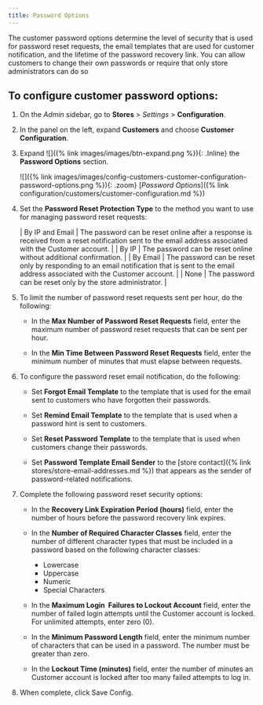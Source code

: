 ```yaml
---
title: Password Options
---
```


The customer password options determine the level of security that is used for password reset requests, the email templates that are used for customer notification, and the lifetime of the password recovery link. You can allow customers to change their own passwords or require that only store administrators can do so

## To configure customer password options:

1. On the _Admin_ sidebar, go to **Stores** > _Settings_ > **Configuration**.

1. In the panel on the left, expand **Customers** and choose **Customer Configuration**.

1. Expand ![]({% link images/images/btn-expand.png %}){: .Inline} the **Password Options** section.

    ![]({% link images/images/config-customers-customer-configuration-password-options.png %}){: .zoom}
    [_Password Options_]({% link configuration/customers/customer-configuration.md %})

1. Set the **Password Reset Protection Type** to the method you want to use for managing password reset requests:

    | By IP and Email | The password can be reset online after a response is received from a reset notification sent to the email address associated with the Customer account. |
    | By IP | The password can be reset online without additional confirmation. |
    | By Email | The password can be reset only by responding to an email notification that is sent to the email address associated with the Customer account. |
    | None | The password can be reset only by the store administrator. |

1. To limit the number of password reset requests sent per hour, do the following:

    - In the **Max Number of Password Reset Requests** field, enter the maximum number of password reset requests that can be sent per hour.

    - In the **Min Time Between Password Reset Requests** field, enter the minimum number of minutes that must elapse between requests.

1. To configure the password reset email notification, do the following:

    - Set **Forgot Email Template** to the template that is used for the email sent to customers who have forgotten their passwords.

    - Set **Remind Email Template** to the template that is used when a password hint is sent to customers.

    - Set **Reset Password Template** to the template that is used when customers change their passwords.

    - Set **Password Template Email Sender** to the [store contact]({% link stores/store-email-addresses.md %}) that appears as the sender of password-related notifications.

1. Complete the following password reset security options:

    - In the **Recovery Link Expiration Period (hours)** field, enter the number of hours before the password recovery link expires.

    - In the **Number of Required Character Classes** field, enter the number of different character types that must be included in a password based on the following character classes:

      - Lowercase
      - Uppercase
      - Numeric
      - Special Characters

    - In the **Maximum Login  Failures to Lockout Account** field, enter the number of failed login attempts until the Customer account is locked. For unlimited attempts, enter zero (0).

    - In the **Minimum Password Length** field, enter the minimum number of characters that can be used in a password. The number must be greater than zero.

    - In the **Lockout Time (minutes)** field, enter the number of minutes an Customer account is locked after too many failed attempts to log in.

1. When complete, click <span class="btn">Save Config</span>.
